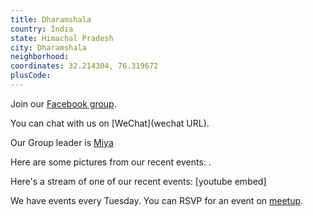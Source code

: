 ```yaml
---
title: Dharamshala
country: India
state: Himachal Pradesh
city: Dharamshala
neighborhood: 
coordinates: 32.214304, 76.319672
plusCode:
---
```

Join our [Facebook group](https://www.facebook.com/groups/free.code.camp.dharamshala).

You can chat with us on [WeChat](wechat URL).

Our Group leader is [Miya](freecodecamp.org/miya)

Here are some pictures from our recent events:
![]().

Here's a stream of one of our recent events:
[youtube embed]

We have events every Tuesday. You can RSVP for an event on [meetup](meetupurl).
